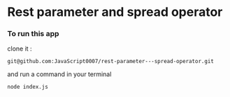# Rest parameter and spread operator

### To run this app
clone it :
```
git@github.com:JavaScript0007/rest-parameter---spread-operator.git
```

and run a command in your terminal
```
node index.js
```
